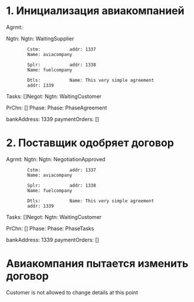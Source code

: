 # 1. Инициализация авиакомпанией

Agrmt: 			

Ngtn: 			Ngtn: WaitingSupplier

			Cstm: 			addr: 1337
			Name: aviacompany

			Splr: 			addr: 1338
			Name: fuelcompany

			Dtls: 			Name: This very simple agreement
			addr: 1339


Tasks:
[]Negot: 			Ngtn: WaitingCustomer

PrChn: []
Phase: 			Phase: PhaseAgreement

bankAddress: 1339
paymentOrders: []


# 2. Поставщик одобряет договор

Agrmt: 			Ngtn: 			Ngtn: NegotiationApproved

			Cstm: 			addr: 1337
			Name: aviacompany

			Splr: 			addr: 1338
			Name: fuelcompany

			Dtls: 			Name: This very simple agreement
			addr: 1339


Tasks:
[]Negot: 			Ngtn: WaitingCustomer

PrChn: []
Phase: 			Phase: PhaseTasks

bankAddress: 1339
paymentOrders: []

# Авиакомпания пытается изменить договор

Customer is not allowed to change details at this point


